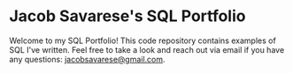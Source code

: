 # Jacob Savarese's SQL Portfolio

Welcome to my SQL Portfolio! This code repository contains examples of SQL I've written. Feel free to take a look and reach out via email if you have any questions: jacobsavarese@gmail.com.
